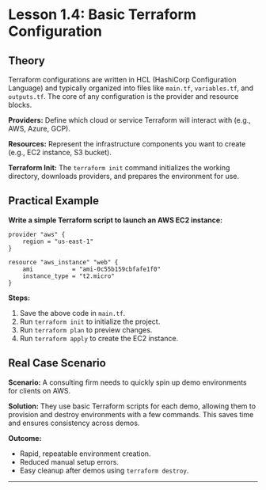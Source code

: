 # Lesson 1.4: Basic Terraform Configuration

## Theory

Terraform configurations are written in HCL (HashiCorp Configuration Language) and typically organized into files like `main.tf`, `variables.tf`, and `outputs.tf`. The core of any configuration is the provider and resource blocks.

**Providers:** Define which cloud or service Terraform will interact with (e.g., AWS, Azure, GCP).

**Resources:** Represent the infrastructure components you want to create (e.g., EC2 instance, S3 bucket).

**Terraform Init:** The `terraform init` command initializes the working directory, downloads providers, and prepares the environment for use.

## Practical Example

**Write a simple Terraform script to launch an AWS EC2 instance:**
```hcl
provider "aws" {
	region = "us-east-1"
}

resource "aws_instance" "web" {
	ami           = "ami-0c55b159cbfafe1f0"
	instance_type = "t2.micro"
}
```

**Steps:**
1. Save the above code in `main.tf`.
2. Run `terraform init` to initialize the project.
3. Run `terraform plan` to preview changes.
4. Run `terraform apply` to create the EC2 instance.

## Real Case Scenario

**Scenario:**
A consulting firm needs to quickly spin up demo environments for clients on AWS.

**Solution:**
They use basic Terraform scripts for each demo, allowing them to provision and destroy environments with a few commands. This saves time and ensures consistency across demos.

**Outcome:**
- Rapid, repeatable environment creation.
- Reduced manual setup errors.
- Easy cleanup after demos using `terraform destroy`.

---

